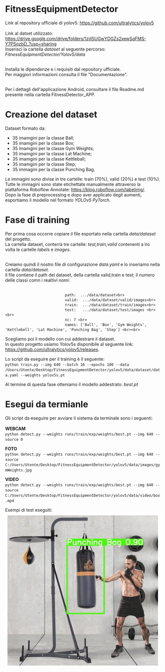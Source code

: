 # FitnessEquipmentDetector

Link al repository ufficiale di yolov5: https://github.com/ultralytics/yolov5 <br><br>
Link al datset utilizzato: https://drive.google.com/drive/folders/1zjil5UGwYDGZs2xewSqFMS-Y7PSqzbD_?usp=sharing <br>
Inserisci la cartella *dataset* al seguente percorso: *FitnessEquipmentDetector/Yolov5/data*
<br><br>

Installa le dipendenze e i requisiti dal repository ufficiale.<br>
Per maggiori informazioni consulta il file "Documentazione".<br><br>

Per i dettagli dell'applicazione Android, consultare il file Readme.md presente nella cartella FitnessDetector_APP.

# Creazione del dataset

Dataset formato da:
- 35 imamgini per la classe Ball;
- 35 imamgini per la classe Box;
- 35 imamgini per la classe Gym Weights;
- 35 imamgini per la classe Lat Machine;
- 35 imamgini per la classe Kettleball;
- 35 imamgini per la classe Step;
- 35 immagini per la classe Punching Bag.

Le immagini sono divise in tre cartelle: train (70%), valid (20%) e test (10%). <br>
Tutte le immagini sono state etichettate manualmente attraverso la piattaforma Roboflow Annotate: https://blog.roboflow.com/labelimg/. <br>
Dopo la fase di preprocessing e dopo aver applicato degli aumenti, esportiamo il modello nel formato *YOLOv5 PyTorch*.

# Fase di training

Per prima cosa occorre copiare il file esportato nella cartella *data/dataset* del progetto. <br>
La cartella dataset, conterrà tre cartelle: *test,train,valid* contenenti a lro volta le cartelle *labels* e *images*. <br><br>

Creiamo quindi il nostro file di configurazione *data.yaml* e lo inseriamo nella cartella *data/dataset*.<br>
Il file contiene il path del dataset, della cartella valid,train e test; il numero delle classi comn i realtivi nomi: <br><br>
```
                           path:  .../data/dataset<br>
                           valid:  .../data/dataset/valid/images<br>
                           train:  .../data/dataset/train/images<br>
                           test:   .../data/dataset/test/images <br> <br>
                           nc: 7 <br> 
                           names: ['Ball', 'Box', 'Gym Weights', 'Kettlebell', 'Lat Machine', 'Punching Bag', 'Step'] <br><br>
```

Scegliamo poi il modello con cui addestrare il dataset. <br>
In questo progetto usiamo Yolov5s disponibile al seguente link: https://github.com/ultralytics/yolov5/releases.

Lo script da eseguire per il training è il seguente: <br>
`python train.py --img 640 --batch 16 --epochs 100 --data /Users/Utente/Desktop/FitnessEquipmentDetector/yolov5/data/dataset/data.yaml --weights yolov5s.pt`<br>

Al termine di questa fase otteniamo  il modello addestrato: *best.pt* <br>

# Esegui da termianle 

Gli script da eseguire per avviare il sistema da terminale sono i seguenti: <br><br>
**WEBCAM**<br>
`python detect.py --weights runs/train/exp/weights/best.pt --img 640 --source 0` <br>

**FOTO**<br>
`python detect.py --weights runs/train/exp/weights/best.pt --img 640 --source C:/Users/Utente/Desktop/FitnessEquipmentDetector/yolov5/data/images/gymWeights.jpg `<br>

**VIDEO**<br>
`python detect.py --weights runs/train/exp/weights/best.pt --img 640 --source C:/Users/Utente/Desktop/FitnessEquipmentDetector/yolov5/data/video/box.mp4`


<p>Esempi di test eseguiti: <br>
<img src="images/2.PNG"> <br>

          
